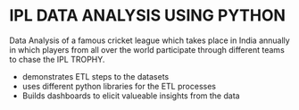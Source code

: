# IPL DATA ANALYSIS USING PYTHON 

Data Analysis of a famous cricket league which takes place in India annually in which players from all over the world participate through different teams to chase the IPL TROPHY.
- demonstrates ETL steps to the datasets
- uses different python libraries for the ETL processes
- Builds dashboards to elicit valueable insights from the data
 
